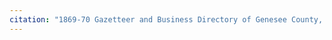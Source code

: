 ```yaml
---
citation: "1869-70 Gazetteer and Business Directory of Genesee County, NY, p201, ancestry.com"
---
```



